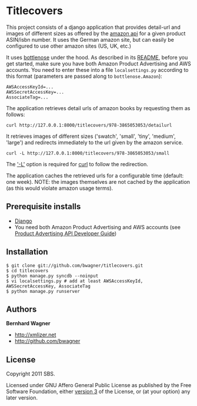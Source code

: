Titlecovers
===========

This project consists of a django application that provides detail-url
and images of different sizes as offered by the 
[amazon api](http://docs.amazonwebservices.com/AWSECommerceService/latest/DG/index.html) for a given product ASIN/isbn number. It uses the German amazon site, but can easily be configured to use other amazon sites (US, UK, etc.)

It uses [bottlenose](https://github.com/dlo/bottlenose) under the hood. As 
described in its [README](https://github.com/dlo/bottlenose/blob/master/README.md), before you get started, make sure you have both Amazon Product Advertising and AWS accounts. You need to enter these into a file `localsettings.py` according to this format (parameters are passed along to `bottlenose.Amazon`):

    AWSAccessKeyId=...
    AWSSecretAccessKey=...
    AssociateTag=...

The application retrieves detail urls of amazon books by requesting them as follows:

    curl http://127.0.0.1:8000/titlecovers/978-3865053053/detailurl

It retrieves images of different sizes ('swatch', 'small', 'tiny', 'medium', 'large') and redirects immediately to the url given by the amazon service.

    curl -L http://127.0.0.1:8000/titlecovers/978-3865053053/small

The ['-L'](http://curl.haxx.se/docs/manpage.html#-L) option is required for [curl](http://curl.haxx.se/docs/manpage.html) to follow the redirection.

The application caches the retrieved urls for a configurable time (default: one week). NOTE: the images themselves are not cached by the application (as this would violate amazon usage terms).


Prerequisite installs
------------------------

* [Django](https://www.djangoproject.com/)
* You need both Amazon Product Advertising and AWS accounts (see [Product Advertising API Developer Guide](http://docs.amazonwebservices.com/AWSECommerceService/latest/DG/index.html))

Installation
------------

    $ git clone git://github.com/bwagner/titlecovers.git
    $ cd titlecovers
    $ python manage.py syncdb --noinput
    $ vi localsettings.py # add at least AWSAccessKeyId, AWSSecretAccessKey, AssociateTag
    $ python manage.py runserver

Authors
-------

**Bernhard Wagner**

+ http://xmlizer.net
+ http://github.com/bwagner

License
---------------------

Copyright 2011 SBS.

Licensed under GNU Affero General Public License as published by the Free Software Foundation, either [version 3](http://www.gnu.org/licenses/agpl-3.0.html) of the License, or (at your option) any later version.
